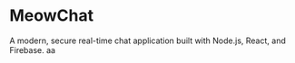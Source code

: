 # MeowChat

A modern, secure real-time chat application built with Node.js, React, and Firebase.
aa
